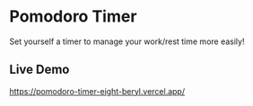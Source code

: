 # Pomodoro Timer

Set yourself a timer to manage your work/rest time more easily!

## Live Demo

https://pomodoro-timer-eight-beryl.vercel.app/
